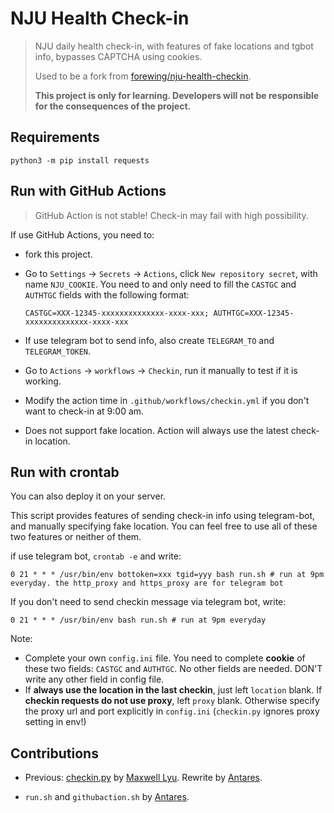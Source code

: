 # NJU Health Check-in

> NJU daily health check-in, with features of fake locations and tgbot info, bypasses CAPTCHA using cookies.
>
> Used to be a fork from [forewing/nju-health-checkin](https://github.com/forewing/nju-health-checkin).
>
> **This project is only for learning. Developers will not be responsible for the consequences of the project.**

## Requirements

```
python3 -m pip install requests
```

## Run with GitHub Actions

> GitHub Action is not stable! Check-in may fail with high possibility.

If use GitHub Actions, you need to:

* fork this project.

* Go to `Settings` -> `Secrets` -> `Actions`, click `New repository secret`, with name `NJU_COOKIE`. You need to and only need to fill the `CASTGC` and `AUTHTGC` fields with the following format:

  ```
  CASTGC=XXX-12345-xxxxxxxxxxxxxx-xxxx-xxx; AUTHTGC=XXX-12345-xxxxxxxxxxxxxx-xxxx-xxx
  ```

* If use telegram bot to send info, also create `TELEGRAM_TO` and `TELEGRAM_TOKEN`.

* Go to `Actions` -> `workflows` -> `Checkin`, run it manually to test if it is working.

* Modify the action time in `.github/workflows/checkin.yml` if you don't want to check-in at 9:00 am.

* Does not support fake location. Action will always use the latest check-in location.

## Run with crontab

You can also deploy it on your server.

This script provides features of sending check-in info using telegram-bot, and manually specifying fake location. You can feel free to use all of these two features or neither of them.

if use telegram bot, `crontab -e` and write:

```crontab
0 21 * * * /usr/bin/env bottoken=xxx tgid=yyy bash run.sh # run at 9pm everyday. the http_proxy and https_proxy are for telegram bot
```

If you don't need to send checkin message via telegram bot, write:

```crontab
0 21 * * * /usr/bin/env bash run.sh # run at 9pm everyday
```

Note:

* Complete your own `config.ini` file. You need to complete **cookie** of these two fields: `CASTGC` and `AUTHTGC`. No other fields are needed. DON'T write any other field in config file.
* If **always use the location in the last checkin**, just left `location` blank. If **checkin requests do not use proxy**, left `proxy` blank. Otherwise specify the proxy url and port explicitly in `config.ini` (`checkin.py` ignores proxy setting in env!)

## Contributions

- Previous: [checkin.py](checkin.py) by [Maxwell Lyu](https://github.com/Maxwell-Lyu). Rewrite by [Antares](https://github.com/Antares0982).

* `run.sh` and `githubaction.sh` by [Antares](https://github.com/Antares0982).
